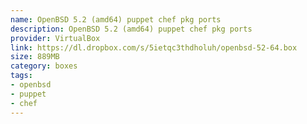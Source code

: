 ```yaml
---
name: OpenBSD 5.2 (amd64) puppet chef pkg ports
description: OpenBSD 5.2 (amd64) puppet chef pkg ports
provider: VirtualBox
link: https://dl.dropbox.com/s/5ietqc3thdholuh/openbsd-52-64.box
size: 889MB
category: boxes
tags:
- openbsd
- puppet
- chef
---
```


